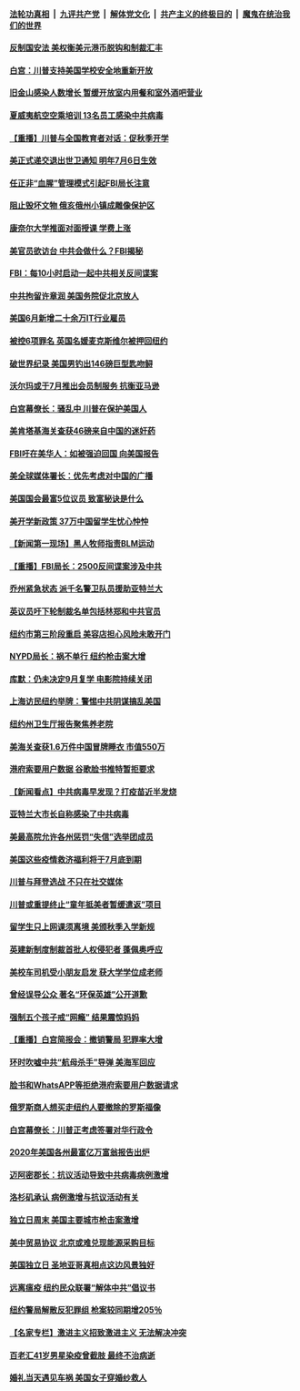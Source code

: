 ####  [法轮功真相](../../../../basic/blob/master/README.md?t=07081131) &nbsp;|&nbsp; [九评共产党](../../../../9ping.md/blob/master/README.md?t=07081131) &nbsp;|&nbsp; [解体党文化](../../../../jtdwh.md/blob/master/README.md?t=07081131)  &nbsp;|&nbsp; [共产主义的终极目的](../../../../gczydzjmd.md/blob/master/README.md?t=07081131) &nbsp;|&nbsp; [魔鬼在统治我们的世界](../../../../mgztzwmdsj.md/blob/master/README.md?t=07081131) 

#### [反制国安法 美权衡美元港币脱钩和制裁汇丰](../pages/nsc412/n12240249.md?t=07081131) 

#### [白宫：川普支持美国学校安全地重新开放](../pages/nsc412/n12240060.md?t=07081131) 

#### [旧金山感染人数增长 暂缓开放室内用餐和室外酒吧营业](../pages/nsc412/n12240073.md?t=07081131) 

#### [夏威夷航空空乘培训   13名员工感染中共病毒](../pages/nsc412/n12240054.md?t=07081131) 

#### [【重播】川普与全国教育者对话：促秋季开学](../pages/nsc412/n12239239.md?t=07081131) 

#### [美正式递交退出世卫通知 明年7月6日生效](../pages/nsc412/n12239902.md?t=07081131) 

#### [任正非“血腥”管理模式引起FBI局长注意](../pages/nsc412/n12239966.md?t=07081131) 

#### [阻止毁坏文物 俄亥俄州小镇成雕像保护区](../pages/nsc412/n12239759.md?t=07081131) 

#### [康奈尔大学推面对面授课 学费上涨](../pages/nsc412/n12239866.md?t=07081131) 

#### [美官员欲访台 中共会做什么？FBI揭秘](../pages/nsc412/n12239406.md?t=07081131) 

#### [FBI：每10小时启动一起中共相关反间谍案](../pages/nsc412/n12239799.md?t=07081131) 

#### [中共拘留许章润 美国务院促北京放人](../pages/nsc412/n12239669.md?t=07081131) 

#### [美国6月新增二十余万IT行业雇员](../pages/nsc412/n12239595.md?t=07081131) 

#### [被控6项罪名 英国名媛麦克斯维尔被押回纽约](../pages/nsc412/n12238014.md?t=07081131) 

#### [破世界纪录 美国男钓出146磅巨型匙吻鲟](../pages/nsc412/n12239111.md?t=07081131) 

#### [沃尔玛或于7月推出会员制服务 抗衡亚马逊](../pages/nsc412/n12239582.md?t=07081131) 

#### [白宫幕僚长：骚乱中 川普在保护美国人](../pages/nsc412/n12239396.md?t=07081131) 

#### [美肯塔基海关查获46磅来自中国的迷奸药](../pages/nsc412/n12237466.md?t=07081131) 

#### [FBI吁在美华人：如被强迫回国 向美国报告](../pages/nsc412/n12239450.md?t=07081131) 

#### [美全球媒体署长：优先考虑对中国的广播](../pages/nsc412/n12239365.md?t=07081131) 

#### [美国国会最富5位议员 致富秘诀是什么](../pages/nsc412/n12239102.md?t=07081131) 

#### [美开学新政策 37万中国留学生忧心忡忡](../pages/nsc412/n12239233.md?t=07081131) 

#### [【新闻第一现场】黑人牧师指责BLM运动](../pages/nsc412/n12239122.md?t=07081131) 

#### [【重播】FBI局长：2500反间谍案涉及中共](../pages/nsc412/n12236620.md?t=07081131) 

#### [乔州紧急状态 派千名警卫队员援助亚特兰大](../pages/nsc412/n12239062.md?t=07081131) 

#### [英议员吁下轮制裁名单包括林郑和中共官员](../pages/nsc412/n12238655.md?t=07081131) 

#### [纽约市第三阶段重启  美容店担心风险未敢开门](../pages/nsc412/n12237916.md?t=07081131) 

#### [NYPD局长：祸不单行 纽约枪击案大增](../pages/nsc412/n12237908.md?t=07081131) 

#### [库默：仍未决定9月复学 电影院持续关闭](../pages/nsc412/n12237930.md?t=07081131) 

#### [上海访民纽约举牌：警惕中共阴谋搞乱美国](../pages/nsc412/n12237891.md?t=07081131) 

#### [纽约州卫生厅报告聚焦养老院](../pages/nsc412/n12237911.md?t=07081131) 

#### [美海关查获1.6万件中国冒牌睡衣 市值550万](../pages/nsc412/n12237797.md?t=07081131) 

#### [港府索要用户数据 谷歌脸书推特暂拒要求](../pages/nsc412/n12237681.md?t=07081131) 

#### [【新闻看点】中共病毒早发现？打疫苗近半发烧](../pages/nsc412/n12237234.md?t=07081131) 

#### [亚特兰大市长自称感染了中共病毒](../pages/nsc412/n12237546.md?t=07081131) 

#### [美最高院允许各州惩罚“失信”选举团成员](../pages/nsc412/n12237551.md?t=07081131) 

#### [美国这些疫情救济福利将于7月底到期](../pages/nsc412/n12237422.md?t=07081131) 

#### [川普与拜登选战 不只在社交媒体](../pages/nsc412/n12237484.md?t=07081131) 

#### [川普或重提终止“童年抵美者暂缓遣返”项目](../pages/nsc412/n12237323.md?t=07081131) 

#### [留学生只上网课须离境 美颁秋季入学新规](../pages/nsc412/n12237306.md?t=07081131) 

#### [英建新制度制裁首批人权侵犯者 蓬佩奥呼应](../pages/nsc412/n12237281.md?t=07081131) 

#### [美校车司机受小朋友启发 获大学学位成老师](../pages/nsc412/n12237150.md?t=07081131) 

#### [曾经误导公众 著名“环保英雄”公开道歉](../pages/nsc412/n12236295.md?t=07081131) 

#### [强制五个孩子戒“网瘾” 结果震惊妈妈](../pages/nsc412/n12237076.md?t=07081131) 

#### [【重播】白宫简报会：撤销警局 犯罪率大增](../pages/nsc412/n12236567.md?t=07081131) 

#### [环时吹嘘中共“航母杀手”导弹 美海军回应](../pages/nsc412/n12236663.md?t=07081131) 

#### [脸书和WhatsAPP等拒绝港府索要用户数据请求](../pages/nsc412/n12236669.md?t=07081131) 

#### [俄罗斯商人想买走纽约人要撤除的罗斯福像](../pages/nsc412/n12234844.md?t=07081131) 

#### [白宫幕僚长：川普正考虑签署对华行政令](../pages/nsc412/n12236557.md?t=07081131) 

#### [2020年美国各州最富亿万富翁报告出炉](../pages/nsc412/n12236331.md?t=07081131) 

#### [迈阿密郡长：抗议活动导致中共病毒病例激增](../pages/nsc412/n12236379.md?t=07081131) 

#### [洛杉矶承认 病例激增与抗议活动有关](../pages/nsc412/n12235993.md?t=07081131) 

#### [独立日周末 美国主要城市枪击案激增](../pages/nsc412/n12236274.md?t=07081131) 

#### [美中贸易协议 北京或难兑现能源采购目标](../pages/nsc412/n12236355.md?t=07081131) 

#### [美国独立日 圣地亚哥真相点这边风景独好](../pages/nsc412/n12236330.md?t=07081131) 

#### [远离瘟疫 纽约民众联署“解体中共”倡议书](../pages/nsc412/n12235230.md?t=07081131) 

#### [纽约警局解散反犯罪组 枪案较同期增205％](../pages/nsc412/n12235227.md?t=07081131) 

#### [【名家专栏】激进主义招致激进主义 无法解决冲突](../pages/nsc412/n12223379.md?t=07081131) 

#### [百老汇41岁男星染疫曾截肢 最终不治病逝](../pages/nsc412/n12235597.md?t=07081131) 

#### [婚礼当天遇见车祸 美国女子穿婚纱救人](../pages/nsc412/n12235316.md?t=07081131) 

